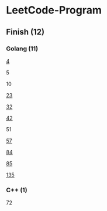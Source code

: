 # LeetCode-Program

## Finish (12)

### Golang (11)

[4](https://blog.zhenly.cn/LeetCode/Median_of_Two_Sorted_Arrays/)

5

10

[23](https://blog.zhenly.cn/LeetCode/Merge_K_Sorted_Lists/)

[32](https://blog.zhenly.cn/LeetCode/Longest_Valid_Parentheses/)

[42](https://blog.zhenly.cn/LeetCode/Trapping_Rain_Water/)

51

[57](https://blog.zhenly.cn/LeetCode/Insert_Interval/)

[84](https://blog.zhenly.cn/LeetCode/Largest_Rectangle/)

[85](https://blog.zhenly.cn/LeetCode/Maximal_Rectangle/)

[135](https://blog.zhenly.cn/LeetCode/Candy/)

### C++ (1)

72
